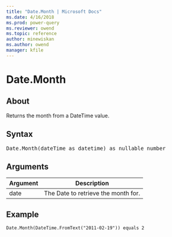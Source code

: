 ```yaml
---
title: "Date.Month | Microsoft Docs"
ms.date: 4/16/2018
ms.prod: power-query
ms.reviewer: owend
ms.topic: reference
author: minewiskan
ms.author: owend
manager: kfile
---
```

# Date.Month

  
## About  
Returns the month from a DateTime value.  
  
## Syntax

<pre>
Date.Month(dateTime as datetime) as nullable number  
</pre>
  
## Arguments  
  
|Argument|Description|  
|------------|---------------|  
|date|The Date to retrieve the month for.|  
  
## Example  
  
```powerquery-m
Date.Month(DateTime.FromText("2011-02-19")) equals 2  
```  
